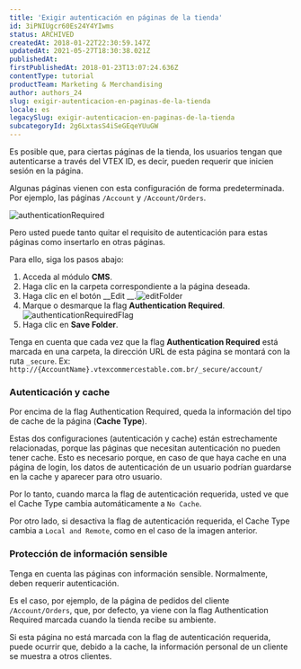 ```yaml
---
title: 'Exigir autenticación en páginas de la tienda'
id: 3iPNIUgcr60Es24Y4YIwms
status: ARCHIVED
createdAt: 2018-01-22T22:30:59.147Z
updatedAt: 2021-05-27T18:30:38.021Z
publishedAt: 
firstPublishedAt: 2018-01-23T13:07:24.636Z
contentType: tutorial
productTeam: Marketing & Merchandising
author: authors_24
slug: exigir-autenticacion-en-paginas-de-la-tienda
locale: es
legacySlug: exigir-autenticacion-en-paginas-de-la-tienda
subcategoryId: 2g6LxtasS4iSeGEqeYUuGW
---
```


Es posible que, para ciertas páginas de la tienda, los usuarios tengan que autenticarse a través del VTEX ID, es decir, pueden requerir que inicien sesión en la página.

Algunas páginas vienen con esta configuración de forma predeterminada. Por ejemplo, las páginas `/Account` y `/Account/Orders`.

![authenticationRequired](https://images.contentful.com/alneenqid6w5/60cIIkiKDSEs2ocmqescgM/3f5a0c46d61c1002c22bc7b5469db7eb/authenticationRequired.png)

Pero usted puede tanto quitar el requisito de autenticación para estas páginas como insertarlo en otras páginas.

Para ello, siga los pasos abajo:
1. Acceda al módulo __CMS__.
2. Haga clic en la carpeta correspondiente a la página deseada.
3. Haga clic en el botón __Edit __.![editFolder](https://images.contentful.com/alneenqid6w5/2DSRmQFQxeAYcoiWCAaU62/bc08bd32b394545d8af716338d55a0be/editFolder.png)
4. Marque o desmarque la flag __Authentication Required__.![authenticationRequiredFlag](https://images.contentful.com/alneenqid6w5/3iK3iGguAUg84KuAsC4MYW/1dcdae221b886b4a4d1cdc4eb87af9a4/authenticationRequiredFlag.png)
5. Haga clic en __Save Folder__.

Tenga en cuenta que cada vez que la flag __Authentication Required__ está marcada en una carpeta, la dirección URL de esta página se montará con la ruta `_secure`. Ex: `http://{AccountName}.vtexcommercestable.com.br/_secure/account/`

### Autenticación y cache

Por encima de la flag Authentication Required, queda la información del tipo de cache de la página (__Cache Type__).

Estas dos configuraciones (autenticación y cache) están estrechamente relacionadas, porque las páginas que necesitan autenticación no pueden tener cache. Esto es necesario porque, en caso de que haya cache en una página de login, los datos de autenticación de un usuario podrían guardarse en la cache y aparecer para otro usuario.

Por lo tanto, cuando marca la flag de autenticación requerida, usted ve que el Cache Type cambia automáticamente a `No Cache`.

Por otro lado, si desactiva la flag de autenticación requerida, el Cache Type cambia a `Local and Remote`, como en el caso de la imagen anterior.

### Protección de información sensible

Tenga en cuenta las páginas con información sensible. Normalmente, deben requerir autenticación.

Es el caso, por ejemplo, de la página de pedidos del cliente `/Account/Orders`, que, por defecto, ya viene con la flag Authentication Required marcada cuando la tienda recibe su ambiente.

Si esta página no está marcada con la flag de autenticación requerida, puede ocurrir que, debido a la cache, la información personal de un cliente se muestra a otros clientes.
